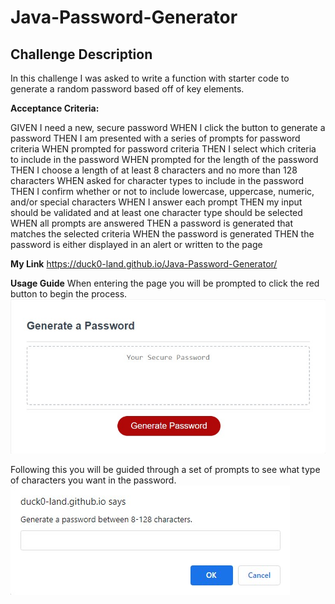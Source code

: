#  Java-Password-Generator

##  Challenge Description

In this challenge I was asked to write a function with starter code to generate a random password based off of key elements.

**Acceptance Criteria:**

GIVEN I need a new, secure password
WHEN I click the button to generate a password
THEN I am presented with a series of prompts for password criteria
WHEN prompted for password criteria
THEN I select which criteria to include in the password
WHEN prompted for the length of the password
THEN I choose a length of at least 8 characters and no more than 128 characters
WHEN asked for character types to include in the password
THEN I confirm whether or not to include lowercase, uppercase, numeric, and/or special characters
WHEN I answer each prompt
THEN my input should be validated and at least one character type should be selected
WHEN all prompts are answered
THEN a password is generated that matches the selected criteria
WHEN the password is generated
THEN the password is either displayed in an alert or written to the page

**My Link**
https://duck0-land.github.io/Java-Password-Generator/

**Usage Guide**
When entering the page you will be prompted to click the red button to begin the process.
![](Images/JavaPassGen.jpg)

Following this you will be guided through a set of prompts to see what type of characters you want in the password.
![](Images/JavaPassGen2.jpg)
